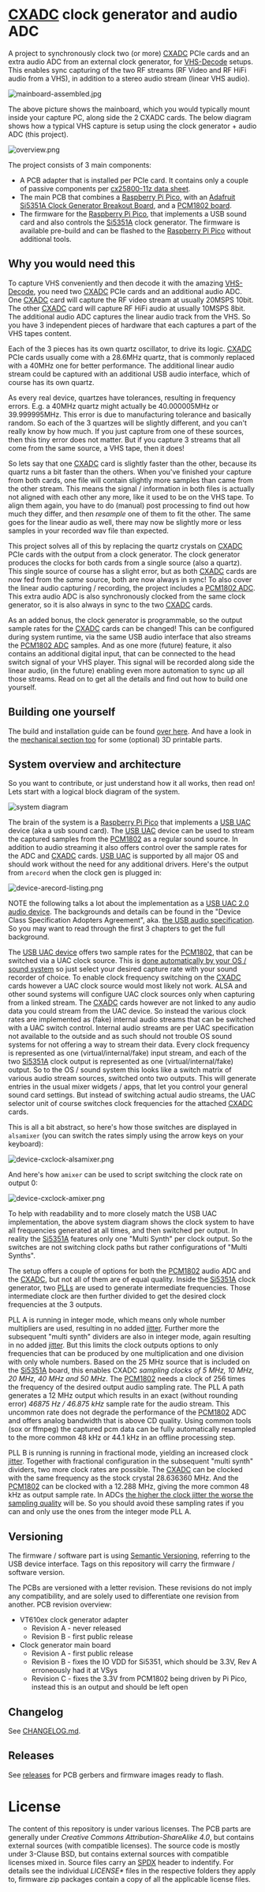 # [CXADC][cxadc] clock generator and audio ADC

A project to synchronously clock two (or more) [CXADC][cxadc] PCIe cards and an extra audio ADC from an external clock generator, for [VHS-Decode][vhs-decode] setups.
This enables sync capturing of the two RF streams (RF Video and RF HiFi audio from a VHS), in addition to a stereo audio stream (linear VHS audio).

![mainboard-assembled.jpg](mainboard-assembled.jpg)

The above picture shows the mainboard, which you would typically mount inside your capture PC, along side the 2 CXADC cards.
The below diagram shows how a typical VHS capture is setup using the clock generator + audio ADC (this project).

![overview.png](overview.png)

The project consists of 3 main components:
- A PCB adapter that is installed per PCIe card.
  It contains only a couple of passive components per [cx25800-11z data sheet][google-cx25800-datasheet].
- The main PCB that combines a [Raspberry Pi Pico][pi-pico], with an [Adafruit Si5351A Clock Generator Breakout Board][si5351-adafruit], and a [PCM1802 board][pcm1802-product].
- The firmware for the [Raspberry Pi Pico][pi-pico], that implements a USB sound card and also controls the [Si5351A][si5351-adafruit] clock generator.
  The firmware is available pre-build and can be flashed to the [Raspberry Pi Pico][pi-pico] without additional tools.

## Why you would need this

To capture VHS conveniently and then decode it with the amazing [VHS-Decode][vhs-decode], you need two [CXADC][cxadc] PCIe cards and an additional audio ADC.
One [CXADC][cxadc] card will capture the RF video stream at usually 20MSPS 10bit.
The other [CXADC][cxadc] card will capture RF HiFi audio at usually 10MSPS 8bit.
The additional audio ADC captures the linear audio track from the VHS.
So you have 3 independent pieces of hardware that each captures a part of the VHS tapes content.

Each of the 3 pieces has its own quartz oscillator, to drive its logic.
[CXADC][cxadc] PCIe cards usually come with a 28.6MHz quartz, that is commonly replaced with a 40MHz one for better performance.
The additional linear audio stream could be captured with an additional USB audio interface, which of course has its own quartz.

As every real device, quartzes have tolerances, resulting in frequency errors.
E.g. a 40MHz quartz might actually be 40.000005MHz or 39.999995MHz.
This error is due to manufacturing tolerance and basically random.
So each of the 3 quartzes will be slightly different, and you can't really know by how much.
If you just capture from one of these sources, then this tiny error does not matter.
But if you capture 3 streams that all come from the same source, a VHS tape, then it does!

So lets say that one [CXADC][cxadc] card is slightly faster than the other, because its quartz runs a bit faster than the others.
When you've finished your capture from both cards, one file will contain slightly more samples than came from the other stream.
This means the signal / information in both files is actually not aligned with each other any more, like it used to be on the VHS tape.
To align them again, you have to do (manual) post processing to find out how much they differ, and then *resample* one of them to fit the other.
The same goes for the linear audio as well, there may now be slightly more or less samples in your recorded wav file than expected.

This project solves all of this by replacing the quartz crystals on [CXADC][cxadc] PCIe cards with the output from a clock generator.
The clock generator produces the clocks for both cards from a single source (also a quartz).
This single source of course has a slight error, but as both [CXADC][cxadc] cards are now fed from the *same* source, both are now always in sync!
To also cover the linear audio capturing / recording, the project includes a [PCM1802 ADC][pcm1802-product].
This extra audio ADC is also synchronously clocked from the same clock generator, so it is also always in sync to the two [CXADC][cxadc] cards.

As an added bonus, the clock generator is programmable, so the output sample rates for the [CXADC][cxadc] cards can be changed!
This can be configured during system runtime, via the same USB audio interface that also streams the [PCM1802 ADC][pcm1802-product] samples.
And as one more (future) feature, it also contains an additional digital input, that can be connected to the head switch signal of your VHS player.
This signal will be recorded along side the linear audio, (in the future) enabling even more automation to sync up all those streams.
Read on to get all the details and find out how to build one yourself.

## Building one yourself

The build and installation guide can be found [over here](build-guide/README.md).
And have a look in the [mechanical section too](mechanical) for some (optional) 3D printable parts.

## System overview and architecture

So you want to contribute, or just understand how it all works, then read on!
Lets start with a logical block diagram of the system.

![system diagram](system-diagram.png)

The brain of the system is a [Raspberry Pi Pico][pi-pico] that implements a [USB UAC][wiki-usb-uac] device (aka a usb sound card).
The [USB UAC][wiki-usb-uac] device can be used to stream the captured samples from the [PCM1802][pcm1802-product] as a regular sound source.
In addition to audio streaming it also offers control over the sample rates for the ADC and [CXADC][cxadc] cards.
[USB UAC][wiki-usb-uac] is supported by all major OS and should work without the need for any additional drivers.
Here's the output from `arecord` when the clock gen is plugged in:

![device-arecord-listing.png](device-arecord-listing.png)

NOTE the following talks a lot about the implementation as a [USB UAC 2.0 audio device][wiki-usb-uac].
The backgrounds and details can be found in the "Device Class Specification Adopters Agreement", aka. [the USB audio specification][usb-auc-20-spec].
So you may want to read through the first 3 chapters to get the full background.

The [USB UAC device][wiki-usb-uac] offers two sample rates for the [PCM1802][pcm1802-product], that can be switched via a UAC clock source.
This is [done automatically by your OS / sound system][multi-samplerate] so just select your desired capture rate with your sound recorder of choice.
To enable clock frequency switching on the [CXADC][cxadc] cards however a UAC clock source would most likely not work.
ALSA and other sound systems will configure UAC clock sources only when capturing from a linked stream.
The [CXADC][cxadc] cards however are not linked to any audio data you could stream from the UAC device.
So instead the various clock rates are implemented as (fake) internal audio streams that can be switched with a UAC switch control.
Internal audio streams are per UAC specification not available to the outside and as such should not trouble OS sound systems for not offering a way to stream their data.
Every clock frequency is represented as one (virtual/internal/fake) input stream, and each of the two [Si5351A][si5351-adafruit] clock output is represented as one (virtual/internal/fake) output.
So to the OS / sound system this looks like a switch matrix of various audio stream sources, switched onto two outputs.
This will generate entries in the usual mixer widgets / apps, that let you control your general sound card settings.
But instead of switching actual audio streams, the UAC selector unit of course switches clock frequencies for the attached [CXADC][cxadc] cards.

This is all a bit abstract, so here's how those switches are displayed in `alsamixer` (you can switch the rates simply using the arrow keys on your keyboard):

![device-cxclock-alsamixer.png](device-cxclock-alsamixer.png)

And here's how `amixer` can be used to script switching the clock rate on output 0:

![device-cxclock-amixer.png](device-cxclock-amixer.png)

To help with readability and to more closely match the USB UAC implementation, the above system diagram shows the clock system to have all frequencies generated at all times, and then switched per output.
In reality the [Si5351A][si5351-adafruit] features only one "Multi Synth" per clock output. 
So the switches are not switching clock paths but rather configurations of "Multi Synths".

The setup offers a couple of options for both the [PCM1802][pcm1802-product] audio ADC and the [CXADC][cxadc], but not all of them are of equal quality.
Inside the [Si5351A][si5351-adafruit] clock generator, two [PLLs][pll-wiki] are used to generate intermediate frequencies.
Those intermediate clock are then further divided to get the desired clock frequencies at the 3 outputs.

PLL A is running in integer mode, which means only whole number multipliers are used, resulting in no added [jitter][jitter-wiki].
Further more the subsequent "multi synth" dividers are also in integer mode, again resulting in no added [jitter][jitter-wiki].
But this limits the clock outputs options to only frequencies that can be produced by one multiplication and one division with only whole numbers.
Based on the 25 MHz source that is included on the [Si5351A][si5351-adafruit] board, this enables CXADC *sampling clocks of 5 MHz, 10 MHz, 20 MHz, 40 MHz and 50 MHz*.
The [PCM1802][pcm1802-product] needs a clock of 256 times the frequency of the desired output audio sampling rate.
The PLL A path generates a 12 MHz output which results in an exact (without rounding error) *46875 Hz / 46.875 kHz* sample rate for the audio stream.
This uncommon rate does not degrade the performance of the [PCM1802][pcm1802-product] ADC and offers analog bandwidth that is above CD quality.
Using common tools (sox or ffmpeg) the captured pcm data can be fully automatically resampled to the more common 48 kHz or 44.1 kHz in an offline processing step.

PLL B is running is running in fractional mode, yielding an increased clock [jitter][jitter-wiki].
Together with fractional configuration in the subsequent "multi synth" dividers, two more clock rates are possible.
The [CXADC][cxadc] can be clocked with the same frequency as the stock crystal 28.636360 MHz.
And the [PCM1802][pcm1802-product] can be clocked with a 12.288 MHz, giving the more common 48 kHz as output sample rate.
In ADCs [the higher the clock jitter the worse the sampling quality][jitter-paper] will be.
So you should avoid these sampling rates if you can and only use the ones from the integer mode PLL A.

## Versioning

The firmware / software part is using [Semantic Versioning][semver], referring to the USB device interface.
Tags on this repository will carry the firmware / software version.

The PCBs are versioned with a letter revision.
These revisions do not imply any compatibility, and are solely used to differentiate one revision from another.
PCB revision overview:
- VT610ex clock generator adapter
  - Revision A - never released
  - Revision B - first public release
- Clock generator main board
  - Revision A - first public release
  - Revision B - fixes the IO VDD for Si5351, which should be 3.3V, Rev A erroneously had it at VSys
  - Revision C - fixes the 3.3V from PCM1802 being driven by Pi Pico, instead this is an output and should be left open

## Changelog

See [CHANGELOG.md](CHANGELOG.md).

## Releases

See [releases](https://gitlab.com/wolfre/cxadc-clock-generator-audio-adc/-/releases) for PCB gerbers and firmware images ready to flash.

# License

The content of this repository is under various licenses.
The PCB parts are generally under *Creative Commons Attribution-ShareAlike 4.0*, but contains external sources (with compatible licenses).
The source code is mostly under 3-Clause BSD, but contains external sources with compatible licenses mixed in.
Source files carry an [SPDX][spdx] header to indentify.
For details see the individual *LICENSE\** files in the respective folders they apply to, firmware zip packages contain a copy of all the applicable license files.

[cxadc]: https://github.com/happycube/cxadc-linux3/
[pi-pico]: https://www.raspberrypi.com/products/raspberry-pi-pico/
[si5351-adafruit]: https://www.adafruit.com/product/2045
[pcm1802-product]: https://www.ti.com/product/PCM1802
[google-cx25800-datasheet]: https://www.google.com/search?q=DSH-201233A
[semver]: https://semver.org/
[wiki-usb-uac]: https://en.wikipedia.org/wiki/USB#Audio_streaming
[multi-samplerate]: https://stackoverflow.com/questions/41702932/usb-audio-class-2-0-how-to-support-multiple-bit-rates-sample-rates
[pll-wiki]: https://en.wikipedia.org/wiki/Phase-locked_loop
[jitter-wiki]: https://en.wikipedia.org/wiki/Jitter
[jitter-paper]: https://www.analog.com/media/en/reference-design-documentation/design-notes/dn1013f.pdf
[spdx]: https://spdx.dev/
[vhs-decode]: https://github.com/oyvindln/vhs-decode
[usb-auc-20-spec]: https://www.usb.org/sites/default/files/Audio2.0_final.zip
